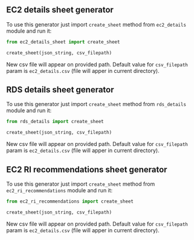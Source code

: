 ## EC2 details sheet generator

To use this generator just import `create_sheet` method from `ec2_details` module and run it:

```python
from ec2_details_sheet import create_sheet

create_sheet(json_string, csv_filepath)
```

New csv file will appear on provided path.
Default value for `csv_filepath` param is `ec2_details.csv` (file will apper in current directory).

## RDS details sheet generator

To use this generator just import `create_sheet` method from `rds_details` module and run it:

```python
from rds_details import create_sheet

create_sheet(json_string, csv_filepath)
```

New csv file will appear on provided path.
Default value for `csv_filepath` param is `ec2_details.csv` (file will apper in current directory).

## EC2 RI recommendations sheet generator

To use this generator just import `create_sheet` method from `ec2_ri_recommendations` module and run it:

```python
from ec2_ri_recommendations import create_sheet

create_sheet(json_string, csv_filepath)
```

New csv file will appear on provided path.
Default value for `csv_filepath` param is `ec2_details.csv` (file will apper in current directory).
